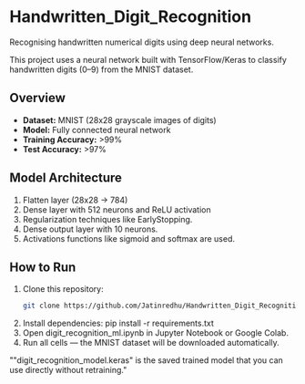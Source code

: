 # Handwritten_Digit_Recognition
Recognising handwritten numerical digits using deep neural networks.

This project uses a neural network built with TensorFlow/Keras to classify handwritten digits (0–9) from the MNIST dataset.

## Overview
- **Dataset:** MNIST (28x28 grayscale images of digits)
- **Model:** Fully connected neural network
- **Training Accuracy:** >99%
- **Test Accuracy:** >97%

## Model Architecture
1. Flatten layer (28x28 → 784)
2. Dense layer with 512 neurons and ReLU activation
3. Regularization techniques like EarlyStopping.
4. Dense output layer with 10 neurons.
5. Activations functions like sigmoid and softmax are used.


## How to Run
1. Clone this repository:
   ```bash
   git clone https://github.com/Jatinredhu/Handwritten_Digit_Recognition.git
3. Install dependencies:
   pip install -r requirements.txt
4. Open digit_recognition_ml.ipynb in Jupyter Notebook or Google Colab.
5. Run all cells — the MNIST dataset will be downloaded automatically.

""digit_recognition_model.keras" is the saved trained model that you can use directly without retraining."





